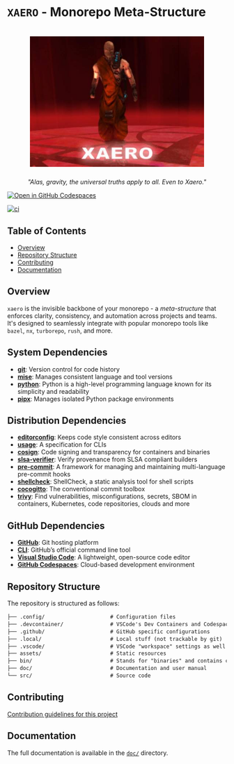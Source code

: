 # `XAERO` - Monorepo Meta-Structure

<div align="center">
  <h1>
    <a href="https://github.com/alekbuza/xaero">
      <img src="assets/xaero.png" alt="xaero" width="400"/><br/>
    </a>
  </h1>
  <p>
    <em>
      "Alas, gravity, the universal truths apply to all. Even to Xaero."
    </em>
  </p>
</div>

[![Open in GitHub Codespaces](https://github.com/codespaces/badge.svg)](https://codespaces.new/alekbuza/xaero)

[![ci](https://github.com/alekbuza/xaero/actions/workflows/conventional-commits.yaml/badge.svg)](https://github.com/alekbuza/xaero/actions/workflows/conventional-commits.yaml)

## Table of Contents

- [Overview](#overview)
- [Repository Structure](#repository-structure)
- [Contributing](#contributing)
- [Documentation](#documentation)

## Overview

`xaero` is the invisible backbone of your monorepo - a *meta-structure* that enforces clarity, consistency, and automation across projects and teams. It's designed to seamlessly integrate with popular monorepo tools like `bazel`, `nx`, `turborepo`, `rush`, and more.

## System Dependencies

- [**git**](https://git-scm.com/): Version control for code history
- [**mise**](https://mise.jdx.dev/): Manages consistent language and tool versions
- [**python**](https://www.python.org/): Python is a high-level programming language known for its simplicity and readability
- [**pipx**](https://pipx.pypa.io/stable/): Manages isolated Python package environments

## Distribution Dependencies

- [**editorconfig**](https://editorconfig.org/): Keeps code style consistent across editors
- [**usage**](https://usage.jdx.dev/): A specification for CLIs
- [**cosign**](https://github.com/sigstore/cosign): Code signing and transparency for containers and binaries
- [**slsa-verifier**](https://github.com/slsa-framework/slsa-verifier): Verify provenance from SLSA compliant builders
- [**pre-commit**](https://pre-commit.com/): A framework for managing and maintaining multi-language pre-commit hooks
- [**shellcheck**](https://github.com/koalaman/shellcheck): ShellCheck, a static analysis tool for shell scripts
- [**cocogitto**](https://docs.cocogitto.io/): The conventional commit toolbox
- [**trivy**](https://trivy.dev/latest/): Find vulnerabilities, misconfigurations, secrets, SBOM in containers, Kubernetes, code repositories, clouds and more

## GitHub Dependencies

- [**GitHub**](https://github.com/): Git hosting platform
- [**CLI**](https://cli.github.com/): GitHub’s official command line tool
- [**Visual Studio Code**](https://code.visualstudio.com/): A lightweight, open-source code editor
- [**GitHub Codespaces**](https://github.com/features/codespaces): Cloud-based development environment

## Repository Structure

The repository is structured as follows:

```txt
├── .config/                     # Configuration files
├── .devcontainer/               # VSCode's Dev Containers and Codespaces configuration
├── .github/                     # GitHub specific configurations
├── .local/                      # Local stuff (not trackable by git)
├── .vscode/                     # VSCode "workspace" settings as well as debugging and task configurations
├── assets/                      # Static resources
├── bin/                         # Stands for "binaries" and contains certain fundamental utilities
├── doc/                         # Documentation and user manual
└── src/                         # Source code
```

## Contributing

[Contribution guidelines for this project](.github/CONTRIBUTING.md)

## Documentation

The full documentation is available in the [`doc/`](doc/) directory.
